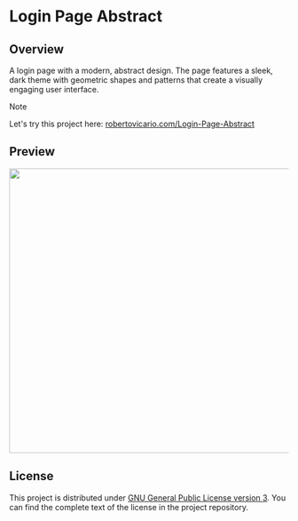 # Login Page Abstract

## Overview

A login page with a modern, abstract design. The page features a sleek, dark theme with geometric shapes and patterns that create a visually engaging user interface.

> [!NOTE]
> 
> Let's try this project here: [robertovicario.com/Login-Page-Abstract](https://www.robertovicario.com/Login-Page-Abstract)

## Preview

<img src="https://github.com/user-attachments/assets/26f349d1-720b-4588-a5fe-46cd2f35efbf" width=512>

## License

This project is distributed under [GNU General Public License version 3](https://opensource.org/license/gpl-3-0). You can find the complete text of the license in the project repository.
